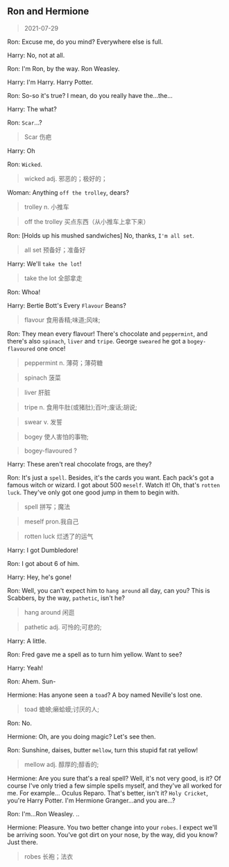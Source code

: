 Ron and Hermione
-
> 2021-07-29

Ron: Excuse me, do you mind? Everywhere else is full.

Harry: No, not at all.

Ron: I'm Ron, by the way. Ron Weasley.

Harry: I'm Harry. Harry Potter.

Ron: So-so it's true? I mean, do you really have the...the...

Harry: The what?

Ron: `Scar`...?
> Scar 伤疤

Harry: Oh

Ron: `Wicked`.
> wicked adj. 邪恶的；极好的；

Woman: Anything `off the trolley`, dears?
> trolley n. 小推车

> off the trolley 买点东西（从小推车上拿下来）

Ron: [Holds up his mushed sandwiches] No, thanks, `I'm all set`. 
> all set 预备好；准备好

Harry: We'll `take the lot`! 
> take the lot 全部拿走

Ron: Whoa!

Harry: Bertie Bott's Every `Flavour` Beans?
> flavour 食用香精;味道;风味;

Ron: They mean every flavour! There's chocolate and `peppermint`, and there's also `spinach`, `liver` and `tripe`. George `sweared` he got a `bogey-flavoured` one once!
> peppermint n. 薄荷；薄荷糖

> spinach 菠菜

> liver 肝脏

> tripe n. 食用牛肚(或猪肚);百叶;废话;胡说;

> swear v. 发誓

> bogey 使人害怕的事物;

> bogey-flavoured ?

Harry: These aren't real chocolate frogs, are they?

Ron: It's just a `spell`. Besides, it's the cards you want. Each pack's got a famous witch or wizard. I got about 500 `meself`. Watch it! Oh, that's `rotten luck`. They've only got one good jump in them to begin with.
> spell 拼写；魔法

> meself pron.我自己

> rotten luck 烂透了的运气


Harry: I got Dumbledore!

Ron: I got about 6 of him.

Harry: Hey, he's gone!

Ron: Well, you can't expect him to `hang around` all day, can you? This is Scabbers, by the way, `pathetic`, isn't he?
> hang around 闲逛

> pathetic adj. 可怜的;可悲的;

Harry: A little.

Ron: Fred gave me a spell as to turn him yellow. Want to see?

Harry: Yeah!

Ron: Ahem. Sun-

Hermione: Has anyone seen a `toad`? A boy named Neville's lost one.
> toad 蟾蜍;癞蛤蟆;讨厌的人;

Ron: No.

Hermione: Oh, are you doing magic? Let's see then.

Ron: Sunshine, daises, butter `mellow`, turn this stupid fat rat yellow!
> mellow adj. 醇厚的;醇香的;

Hermione: Are you sure that's a real spell? Well, it's not very good, is it? Of course I've only tried a few simple spells myself, and they've all worked for me. For example... Oculus Reparo. That's better, isn't it? `Holy Cricket`, you're Harry Potter. I'm Hermione Granger...and you are...?

Ron: I'm...Ron Weasley. ..

Hermione: Pleasure. You two better change into your `robes`. I expect we'll be arriving soon. You've got dirt on your nose, by the way, did you know? Just there. 
> robes 长袍；法衣
